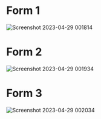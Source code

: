 # Form 1

![Screenshot 2023-04-29 001814](https://user-images.githubusercontent.com/116119327/235281178-bb4dd942-c2cf-42f2-bc49-a37172ab7992.png)

# Form 2

![Screenshot 2023-04-29 001934](https://user-images.githubusercontent.com/116119327/235281183-312be280-8a9b-41f0-af3a-208aee13e85f.png)

# Form 3

![Screenshot 2023-04-29 002034](https://user-images.githubusercontent.com/116119327/235281186-dfc6b77f-d41e-4849-83d0-9f5730dd7611.png)
